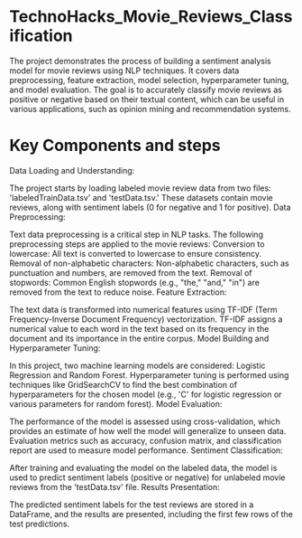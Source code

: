 # TechnoHacks_Movie_Reviews_Classification
The project demonstrates the process of building a sentiment analysis model for movie reviews using NLP techniques. It covers data preprocessing, feature extraction, model selection, hyperparameter tuning, and model evaluation. The goal is to accurately classify movie reviews as positive or negative based on their textual content, which can be useful in various applications, such as opinion mining and recommendation systems.

# Key Components and steps 

Data Loading and Understanding:

The project starts by loading labeled movie review data from two files: 'labeledTrainData.tsv' and 'testData.tsv.' These datasets contain movie reviews, along with sentiment labels (0 for negative and 1 for positive).
Data Preprocessing:

Text data preprocessing is a critical step in NLP tasks. The following preprocessing steps are applied to the movie reviews:
Conversion to lowercase: All text is converted to lowercase to ensure consistency.
Removal of non-alphabetic characters: Non-alphabetic characters, such as punctuation and numbers, are removed from the text.
Removal of stopwords: Common English stopwords (e.g., "the," "and," "in") are removed from the text to reduce noise.
Feature Extraction:

The text data is transformed into numerical features using TF-IDF (Term Frequency-Inverse Document Frequency) vectorization. TF-IDF assigns a numerical value to each word in the text based on its frequency in the document and its importance in the entire corpus.
Model Building and Hyperparameter Tuning:

In this project, two machine learning models are considered: Logistic Regression and Random Forest.
Hyperparameter tuning is performed using techniques like GridSearchCV to find the best combination of hyperparameters for the chosen model (e.g., 'C' for logistic regression or various parameters for random forest).
Model Evaluation:

The performance of the model is assessed using cross-validation, which provides an estimate of how well the model will generalize to unseen data.
Evaluation metrics such as accuracy, confusion matrix, and classification report are used to measure model performance.
Sentiment Classification:

After training and evaluating the model on the labeled data, the model is used to predict sentiment labels (positive or negative) for unlabeled movie reviews from the 'testData.tsv' file.
Results Presentation:

The predicted sentiment labels for the test reviews are stored in a DataFrame, and the results are presented, including the first few rows of the test predictions.
